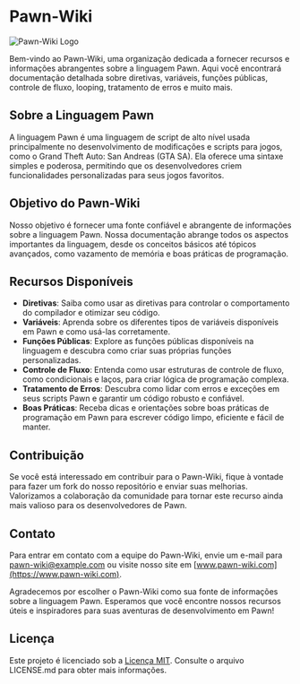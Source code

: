 # Pawn-Wiki

![Pawn-Wiki Logo](https://example.com/pawn-wiki-logo.png)

Bem-vindo ao Pawn-Wiki, uma organização dedicada a fornecer recursos e informações abrangentes sobre a linguagem Pawn. Aqui você encontrará documentação detalhada sobre diretivas, variáveis, funções públicas, controle de fluxo, looping, tratamento de erros e muito mais.

## Sobre a Linguagem Pawn

A linguagem Pawn é uma linguagem de script de alto nível usada principalmente no desenvolvimento de modificações e scripts para jogos, como o Grand Theft Auto: San Andreas (GTA SA). Ela oferece uma sintaxe simples e poderosa, permitindo que os desenvolvedores criem funcionalidades personalizadas para seus jogos favoritos.

## Objetivo do Pawn-Wiki

Nosso objetivo é fornecer uma fonte confiável e abrangente de informações sobre a linguagem Pawn. Nossa documentação abrange todos os aspectos importantes da linguagem, desde os conceitos básicos até tópicos avançados, como vazamento de memória e boas práticas de programação.

## Recursos Disponíveis

- **Diretivas**: Saiba como usar as diretivas para controlar o comportamento do compilador e otimizar seu código.
- **Variáveis**: Aprenda sobre os diferentes tipos de variáveis disponíveis em Pawn e como usá-las corretamente.
- **Funções Públicas**: Explore as funções públicas disponíveis na linguagem e descubra como criar suas próprias funções personalizadas.
- **Controle de Fluxo**: Entenda como usar estruturas de controle de fluxo, como condicionais e laços, para criar lógica de programação complexa.
- **Tratamento de Erros**: Descubra como lidar com erros e exceções em seus scripts Pawn e garantir um código robusto e confiável.
- **Boas Práticas**: Receba dicas e orientações sobre boas práticas de programação em Pawn para escrever código limpo, eficiente e fácil de manter.

## Contribuição

Se você está interessado em contribuir para o Pawn-Wiki, fique à vontade para fazer um fork do nosso repositório e enviar suas melhorias. Valorizamos a colaboração da comunidade para tornar este recurso ainda mais valioso para os desenvolvedores de Pawn.

## Contato

Para entrar em contato com a equipe do Pawn-Wiki, envie um e-mail para pawn-wiki@example.com ou visite nosso site em [www.pawn-wiki.com](https://www.pawn-wiki.com).

Agradecemos por escolher o Pawn-Wiki como sua fonte de informações sobre a linguagem Pawn. Esperamos que você encontre nossos recursos úteis e inspiradores para suas aventuras de desenvolvimento em Pawn!

## Licença

Este projeto é licenciado sob a [Licença MIT](https://opensource.org/licenses/MIT). Consulte o arquivo LICENSE.md para obter mais informações.
